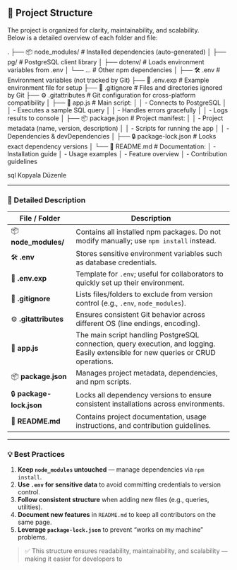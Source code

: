 ## 📂 Project Structure

The project is organized for clarity, maintainability, and scalability.  
Below is a detailed overview of each folder and file:

.
├── 📦 node_modules/ # Installed dependencies (auto-generated)
│ ├── pg/ # PostgreSQL client library
│ ├── dotenv/ # Loads environment variables from .env
│ └── ... # Other npm dependencies
│
├── 🛠 .env # Environment variables (not tracked by Git)
├── 📄 .env.exp # Example environment file for setup
├── 📝 .gitignore # Files and directories ignored by Git
├── ⚙️ .gitattributes # Git configuration for cross-platform compatibility
│
├── 🚀 app.js # Main script:
│ │ - Connects to PostgreSQL
│ │ - Executes a sample SQL query
│ │ - Handles errors gracefully
│ │ - Logs results to console
│
├── 📦 package.json # Project manifest:
│ │ - Project metadata (name, version, description)
│ │ - Scripts for running the app
│ │ - Dependencies & devDependencies
│
├── 🔒 package-lock.json # Locks exact dependency versions
│
└── 📖 README.md # Documentation:
│ - Installation guide
│ - Usage examples
│ - Feature overview
│ - Contribution guidelines

sql
Kopyala
Düzenle

---

### 📌 Detailed Description

| File / Folder           | Description |
|------------------------|-------------|
| 📦 **node_modules/**    | Contains all installed npm packages. Do not modify manually; use `npm install` instead. |
| 🛠 **.env**             | Stores sensitive environment variables such as database credentials. |
| 📄 **.env.exp**         | Template for `.env`; useful for collaborators to quickly set up their environment. |
| 📝 **.gitignore**       | Lists files/folders to exclude from version control (e.g., `.env`, `node_modules`). |
| ⚙️ **.gitattributes**   | Ensures consistent Git behavior across different OS (line endings, encoding). |
| 🚀 **app.js**           | The main script handling PostgreSQL connection, query execution, and logging. Easily extensible for new queries or CRUD operations. |
| 📦 **package.json**     | Manages project metadata, dependencies, and npm scripts. |
| 🔒 **package-lock.json**| Locks all dependency versions to ensure consistent installations across environments. |
| 📖 **README.md**        | Contains project documentation, usage instructions, and contribution guidelines. |

---

### 💡 Best Practices

1. **Keep `node_modules` untouched** — manage dependencies via `npm install`.  
2. **Use `.env` for sensitive data** to avoid committing credentials to version control.  
3. **Follow consistent structure** when adding new files (e.g., queries, utilities).  
4. **Document new features** in `README.md` to keep all contributors on the same page.  
5. **Leverage `package-lock.json`** to prevent “works on my machine” problems.  

> ✅ This structure ensures readability, maintainability, and scalability — making it easier for developers to 
